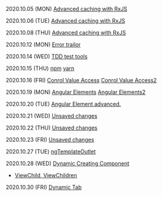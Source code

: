 2020.10.05 (MON) [Advanced caching with RxJS](https://blog.thoughtram.io/angular/2018/03/05/advanced-caching-with-rxjs.html)

2020.10.06 (TUE) [Advanced caching with RxJS](https://blog.thoughtram.io/angular/2018/03/05/advanced-caching-with-rxjs.html)

2020.10.08 (THU) [Advanced caching with RxJS](https://blog.thoughtram.io/angular/2018/03/05/advanced-caching-with-rxjs.html)

2020.10.12 (MON) [Error trailor](https://github.com/ngneat/error-tailor)

2020.10.14 (WED) [TDD test tools](https://mizzo-dev.tistory.com/entry/test)

2020.10.15 (THU) [npm](https://medium.com/javascript-in-plain-english/npm-vs-yarn-choosing-the-right-package-manager-a5f04256a93f) [yarn](https://medium.com/@ehddnjs8989/npm-vs-yarn-3a611c89d291)

2020.10.16 (FRI) [Conrol Value Access](https://indepth.dev/never-again-be-confused-when-implementing-controlvalueaccessor-in-angular-forms/) [Conrol Value Access2](https://netbasal.com/how-to-implement-file-uploading-in-angular-reactive-forms-89a3fffa1a03)

2020.10.19 (MON) [Angular Elements](https://blog.angulartraining.com/tutorial-how-to-create-custom-angular-elements-55aea29d80c5) [Angular Elements2](https://www.telerik.com/blogs/getting-started-with-angular-elements)

2020.10.20 (TUE) [Angular Element advanced.](https://medium.com/swlh/angular-elements-and-ngzone-dynamic-content-projection-solution-6056dbe4fa84)

2020.10.21 (WED) [Unsaved changes](https://netbasal.com/detect-unsaved-changes-in-angular-forms-75fd8f5f1fa6)

2020.10.22 (THU) [Unsaved changes](https://netbasal.com/detect-unsaved-changes-in-angular-forms-75fd8f5f1fa6)

2020.10.23 (FRI) [Unsaved changes](https://netbasal.com/detect-unsaved-changes-in-angular-forms-75fd8f5f1fa6)

2020.10.27 (TUE) [ngTemplateOutlet](https://www.freecodecamp.org/news/everything-you-need-to-know-about-ng-template-ng-content-ng-container-and-ngtemplateoutlet-4b7b51223691/)

2020.10.28 (WED) [Dynamic Creating Component ](https://netbasal.com/dynamically-creating-components-with-angular-a7346f4a982d) 
- [ViewChild, ViewChildren](https://codecraft.tv/courses/angular/components/viewchildren-and-contentchildren/)

2020.10.30 (FRI) [Dynamic Tab](https://juristr.com/blog/2017/07/ng2-dynamic-tab-component/)


